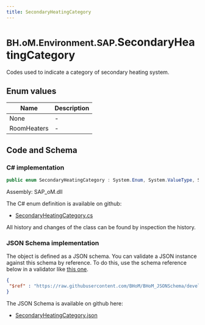```yaml
---
title: SecondaryHeatingCategory
---
```


# <small>BH.oM.Environment.SAP.</small>**SecondaryHeatingCategory**

Codes used to indicate a category of secondary heating system.

## Enum values

| Name            | Description                                                    |
|-----------------|----------------------------------------------------------------|
| None |  -  |
| RoomHeaters |  -  |


## Code and Schema

### C# implementation

``` C# title="C#"
public enum SecondaryHeatingCategory : System.Enum, System.ValueType, System.IComparable, System.ISpanFormattable, System.IFormattable, System.IConvertible
```

Assembly: SAP_oM.dll

The C# enum definition is available on github:

- [SecondaryHeatingCategory.cs](https://github.com/BHoM/SAP_Toolkit/blob/develop/SAP_oM/Enums\SecondaryHeatingCategory.cs)

All history and changes of the class can be found by inspection the history.
### JSON Schema implementation

The object is defined as a JSON schema. You can validate a JSON instance against this schema by reference. To do this, use the schema reference below in a validator like [this one](https://www.jsonschemavalidator.net/).

``` json title="JSON Schema"
{
 "$ref" : "https://raw.githubusercontent.com/BHoM/BHoM_JSONSchema/develop/SAP_oM/SAP/SecondaryHeatingCategory.json"
}
```

The JSON Schema is available on github here:

- [SecondaryHeatingCategory.json](https://github.com/BHoM/BHoM_JSONSchema/blob/develop/SAP_oM/SAP/SecondaryHeatingCategory.json)

